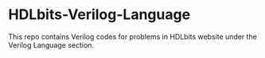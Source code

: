 # HDLbits-Verilog-Language
This repo contains Verilog codes for problems in HDLbits website under the Verilog Language section.
